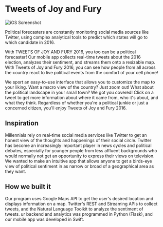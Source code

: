 # Tweets of Joy and Fury

![iOS Screenshot](https://challengepost-s3-challengepost.netdna-ssl.com/photos/production/software_photos/000/418/583/datas/gallery.jpg)

Political forecasters are constantly monitoring social media sources like Twitter, using complex analytical tools to predict which states will go to which candidate in 2016.

With TWEETS OF JOY AND FURY 2016, you too can be a political forecaster! Our mobile app collects real-time tweets about the 2016 election, analyzes their sentiment, and streams them onto a resizable map. With Tweets of Joy and Fury 2016, you can see how people from all across the country react to live political events from the comfort of your cell phone!

We sport an easy-to-use interface that allows you to customize the map to your liking. Want a macro view of the country? Just zoom out! What about the political landscape in your small town? We got you covered! Click on a tweet to get more information about where it came from, who it's about, and what they think. Regardless of whether you're a political junkie or just a concerned citizen, you'll enjoy Tweets of Joy and Fury 2016.

## Inspiration
Millennials rely on real-time social media services like Twitter to get an honest view of the thoughts and happenings of their social circle. Twitter has become an increasingly important player in news cycles and political debates, especially for younger people from less affluent backgrounds who would normally not get an opportunity to express their views on television. We wanted to make an intuitive app that allows anyone to get a birds-eye view of political sentiment in as narrow or broad of a geographical area as they want.

## How we built it
Our program uses Google Maps API to get the user's desired location and displays information on a map. Twitter's REST and Streaming APIs to collect tweets, and the Natural Language Toolkit to analyze the sentiment of tweets. ur backend and analytics was programmed in Python (Flask), and our mobile app was developed in Swift.
